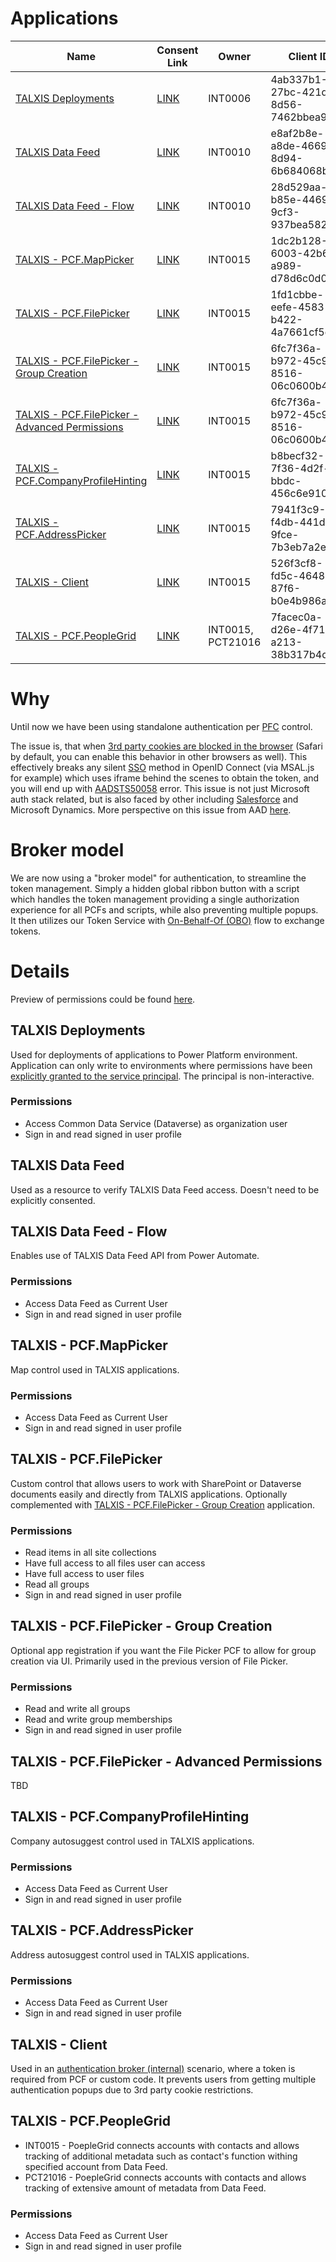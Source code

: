 
# Applications

| Name | Consent Link | Owner | Client ID |
| - | - | - | - |
| [TALXIS Deployments](#talxis-deployments) | [LINK](https://talxis.com/add-deployment-app) | INT0006 | 4ab337b1-27bc-421d-8d56-7462bbea9831
| [TALXIS Data Feed](#talxis-data-feed) | [LINK](https://login.microsoftonline.com/common/adminconsent?client_id=e8af2b8e-a8de-4669-8d94-6b684068beef) | INT0010 | e8af2b8e-a8de-4669-8d94-6b684068beef
| [TALXIS Data Feed - Flow](#talxis-data-feed---flow) | [LINK](https://talxis.com/add-connectors-app) | INT0010 | 28d529aa-b85e-4469-9cf3-937bea582555
| [TALXIS - PCF.MapPicker](#talxis---pcfmappicker) | [LINK](https://login.microsoftonline.com/common/adminconsent?client_id=1dc2b128-6003-42b6-a989-d78d6c0d0a5c) | INT0015 | 1dc2b128-6003-42b6-a989-d78d6c0d0a5c
| [TALXIS - PCF.FilePicker](#talxis---pcffilepicker) | [LINK](https://talxis.com/add-dms-app) | INT0015 | 1fd1cbbe-eefe-4583-b422-4a7661cf5c60
| [TALXIS - PCF.FilePicker - Group Creation](#talxis---pcffilepicker---group-creation) | [LINK](https://login.microsoftonline.com/common/adminconsent?client_id=6fc7f36a-b972-45c9-8516-06c0600b4183) | INT0015 | 6fc7f36a-b972-45c9-8516-06c0600b4183
| [TALXIS - PCF.FilePicker - Advanced Permissions](#talxis---pcffilepicker---advanced-permissions) | [LINK](https://login.microsoftonline.com/common/adminconsent?client_id=a6631d2e-c9f0-4327-ba73-5fc8cb87a037) | INT0015 | 6fc7f36a-b972-45c9-8516-06c0600b4183
| [TALXIS - PCF.CompanyProfileHinting](#talxis---pcfcompanyprofilehinting) | [LINK](https://talxis.com/add-controls-app) | INT0015 | b8becf32-7f36-4d2f-bbdc-456c6e910405
| [TALXIS - PCF.AddressPicker](#talxis---pcfaddresspicker) | [LINK](https://login.microsoftonline.com/common/adminconsent?client_id=7941f3c9-f4db-441d-9fce-7b3eb7a2ef10) | INT0015 | 7941f3c9-f4db-441d-9fce-7b3eb7a2ef10
| [TALXIS - Client](#talxis---client) | [LINK](https://login.microsoftonline.com/common/adminconsent?client_id=526f3cf8-fd5c-4648-87f6-b0e4b986acdb) | INT0015 | 526f3cf8-fd5c-4648-87f6-b0e4b986acdb
| [TALXIS - PCF.PeopleGrid](#talxis---pcfpeoplegrid) | [LINK](https://login.microsoftonline.com/common/adminconsent?client_id=7facec0a-d26e-4f71-a213-38b317b4dfe0) | INT0015, PCT21016 | 7facec0a-d26e-4f71-a213-38b317b4dfe0

# Why
Until now we have been using standalone authentication per [PFC](https://netwiseglobal.com/blog/2024/03/15/what_are_pcf_components_and_how_do_they_help_users_and_developers/) control. 

The issue is, that when [3rd party cookies are blocked in the browser](https://cookie-script.com/all-you-need-to-know-about-third-party-cookies.html) (Safari by default, you can enable this behavior in other browsers as well). This effectively breaks any silent [SSO](https://gatekeeperhelp.zendesk.com/hc/en-us/articles/1500003649281-What-is-Silent-Authentication) method in OpenID Connect (via MSAL.js for example) which uses iframe behind the scenes to obtain the token, and you will end up with [AADSTS50058](https://github.com/AzureAD/microsoft-authentication-library-for-js/issues/4782) error.
This issue is not just Microsoft auth stack related, but is also faced by other including [Salesforce](https://help.salesforce.com/s/articleView?id=sf.external_identity_login_considerations.htm&type=5) and Microsoft Dynamics. More perspective on this issue from AAD [here](https://learn.microsoft.com/en-us/azure/active-directory/develop/reference-third-party-cookies-spas).

# Broker model
We are now using a "broker model" for authentication, to streamline the token management. Simply a hidden global ribbon button with a script which handles the token management providing a single authorization experience for all PCFs and scripts, while also preventing multiple popups. It then utilizes our Token Service with [On-Behalf-Of (OBO)](https://learn.microsoft.com/en-us/entra/identity-platform/v2-oauth2-on-behalf-of-flow) flow  to exchange tokens.

# Details
Preview of permissions could be found [here](https://learn.microsoft.com/en-us/graph/permissions-reference).
## TALXIS Deployments

Used for deployments of applications to Power Platform environment. Application can only write to environments where permissions have been [explicitly granted to the service principal](https://learn.microsoft.com/en-us/power-platform/admin/manage-application-users). The principal is non-interactive.

### Permissions
* Access Common Data Service (Dataverse) as organization user
* Sign in and read signed in user profile

## TALXIS Data Feed

Used as a resource to verify TALXIS Data Feed access. Doesn't need to be explicitly consented.

## TALXIS Data Feed - Flow

Enables use of TALXIS Data Feed API from Power Automate.

### Permissions
* Access Data Feed as Current User
* Sign in and read signed in user profile

## TALXIS - PCF.MapPicker

Map control used in TALXIS applications.

### Permissions
* Access Data Feed as Current User
* Sign in and read signed in user profile

## TALXIS - PCF.FilePicker

Custom control that allows users to work with SharePoint or Dataverse documents easily and directly from TALXIS applications. Optionally complemented with [TALXIS - PCF.FilePicker - Group Creation](#talxis---pcffilepicker---group-creation) application.

### Permissions
* Read items in all site collections
* Have full access to all files user can access
* Have full access to user files
* Read all groups
* Sign in and read signed in user profile

## TALXIS - PCF.FilePicker - Group Creation

Optional app registration if you want the File Picker PCF to allow for group creation via UI. Primarily used in the previous version of File Picker.

### Permissions
* Read and write all groups
* Read and write group memberships
* Sign in and read signed in user profile

## TALXIS - PCF.FilePicker - Advanced Permissions

TBD

## TALXIS - PCF.CompanyProfileHinting

Company autosuggest control used in TALXIS applications.

### Permissions
* Access Data Feed as Current User
* Sign in and read signed in user profile

## TALXIS - PCF.AddressPicker

Address autosuggest control used in TALXIS applications.

### Permissions
* Access Data Feed as Current User
* Sign in and read signed in user profile

## TALXIS - Client

Used in an [authentication broker (internal)](https://dev.azure.com/thenetworg/INT0015/_wiki/wikis/INT0015.wiki/4301/Authentication-Flow?anchor=authentication-broker) scenario, where a token is required from PCF or custom code. It prevents users from getting multiple authentication popups due to 3rd party cookie restrictions.

## TALXIS - PCF.PeopleGrid

* INT0015 - PoepleGrid connects accounts with contacts and allows tracking of additional metadata such as contact's function withing specified account from Data Feed.
* PCT21016 - PoepleGrid connects accounts with contacts and allows tracking of extensive amount of metadata from Data Feed.

### Permissions
* Access Data Feed as Current User
* Sign in and read signed in user profile
